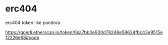 # erc404
erc404 token like pandora


https://goerli.etherscan.io/token/0xa7bb0e920d78248e58634fbc43e9515e12226e68#code
